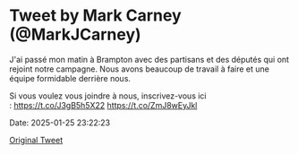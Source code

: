# Tweet by Mark Carney (@MarkJCarney)

J'ai passé mon matin à Brampton avec des partisans et des députés qui ont rejoint notre campagne. Nous avons beaucoup de travail à faire et une équipe formidable derrière nous. 

Si vous voulez vous joindre à nous, inscrivez-vous ici : https://t.co/J3gB5h5X22 https://t.co/ZmJ8wEyJkl

Date: 2025-01-25 23:22:23

[Original Tweet](https://x.com/MarkJCarney/status/1883294374198759833)
